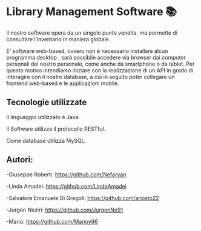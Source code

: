 # Library Management Software 📚

Il nostro software opera da un singolo punto vendita, ma permette di consultare l’inventario in maniera globale.

E' software web-based, ovvero non è necessario installare alcun programma desktop , sarà possibile accedere via browser dai computer personali del nostro personale, come anche da smartphone o da tablet.
Per questo motivo intendiamo iniziare con la realizzazione di un API in grado di interagire con il nostro database, a cui in seguito poter collegare un frontend web-based e le applicazioni mobile.

## Tecnologie utilizzate 

Il linguaggio utilizzato è Java.

Il Software utilizza il protocollo RESTful. 

 Come database utilizza MySQL.


## Autori: 

-Giuseppe Roberti: https://github.com/Nefaryan

-Linda Amadei: https://github.com/LindaAmadei

-Salvatore Emanuele Di Gregoli: https://github.com/ariosto22

-Jurgen Neziri: https://github.com/JurgenNe91

-Mario: https://github.com/Marioy96


